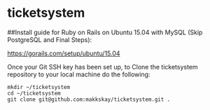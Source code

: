 # ticketsystem


##Install guide for Ruby on Rails on Ubuntu 15.04 with MySQL (Skip PostgreSQL and Final Steps):

https://gorails.com/setup/ubuntu/15.04

Once your Git SSH key has been set up, to Clone the ticketsystem repository to your local machine do the following:

	mkdir ~/ticketsystem
	cd ~/ticketsystem
	git clone git@github.com:makkskay/ticketsystem.git .

